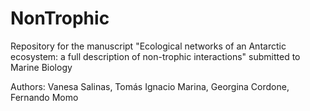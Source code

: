 # NonTrophic
Repository for the manuscript "Ecological networks of an Antarctic ecosystem: a full description of non-trophic interactions" submitted to Marine Biology

Authors: Vanesa Salinas, Tomás Ignacio Marina, Georgina Cordone, Fernando Momo
